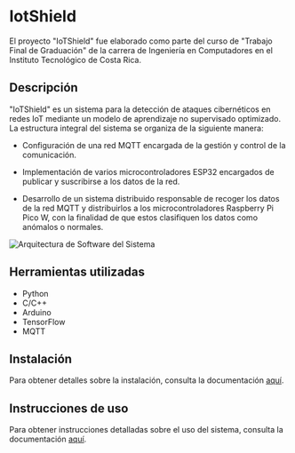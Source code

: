 # IotShield

El proyecto "IoTShield" fue elaborado como parte del curso de "Trabajo Final de Graduación" de la carrera de Ingeniería en Computadores en el Instituto Tecnológico de Costa Rica.

## Descripción

"IoTShield" es un sistema para la detección de ataques cibernéticos en redes IoT mediante un modelo de aprendizaje no supervisado optimizado.
La estructura integral del sistema se organiza de la siguiente manera:

- Configuración de una red MQTT encargada de la gestión y control de la comunicación.

- Implementación de varios microcontroladores ESP32 encargados de publicar y suscribirse a los datos de la red.

- Desarrollo de un sistema distribuido responsable de recoger los datos de la red MQTT y distribuirlos a los microcontroladores Raspberry Pi Pico W, con la finalidad de que estos clasifiquen los datos como anómalos o normales.

![Arquitectura de Software del Sistema](https://github.com/davidaqc/iot_shield/blob/main/documentos/arquitectura_software_sistema.svg)


## Herramientas utilizadas

-	Python
-	C/C++
-	Arduino
-	TensorFlow
-	MQTT

## Instalación

Para obtener detalles sobre la instalación, consulta la documentación [aquí](https://github.com/davidaqc/iot_shield/tree/main/documentos).

## Instrucciones de uso

Para obtener instrucciones detalladas sobre el uso del sistema, consulta la documentación [aquí](https://github.com/davidaqc/iot_shield/tree/main/documentos).
